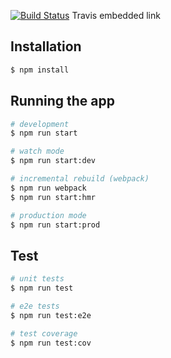 [![Build Status](https://travis-ci.org/RamonG92/backend-webdev.svg?branch=master)](https://travis-ci.org/RamonG92/backend-webdev)
Travis embedded link

## Installation

```bash
$ npm install
```

## Running the app

```bash
# development
$ npm run start

# watch mode
$ npm run start:dev

# incremental rebuild (webpack)
$ npm run webpack
$ npm run start:hmr

# production mode
$ npm run start:prod
```

## Test

```bash
# unit tests
$ npm run test

# e2e tests
$ npm run test:e2e

# test coverage
$ npm run test:cov
